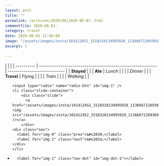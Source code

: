```yaml
---
layout: post
title: ""
permalink: /archives/2020/06/2020-06-01-.html
commentfile: 2020-06-01-
category: travel
date: 2020-06-01 12:56:00
image: "/assets/images/insta/101412452_1518318134995928_1136667126936937274_n_17862338977894386.jpg"
excerpt: |
  
---
```


|            |                                                              |
| ---------- | ------------------------------------------------------------ | ----------------------------- |
| **Stayed** |  |
| **Ate**    | _Lunch_                                                      |          |
|            | _Dinner_                                                     |          |
| **Travel** | _Flying_                                                     |          |
|            | _Train_                                                      |          |
|            | _Walking_                                                    |          |





<ul class="slides">

    <input type="radio" name="radio-btn" id="img-1" />
    <li class="slide-container">
        <div class="slide">
          <a href="/assets/images/insta/101412452_1518318134995928_1136667126936937274_n_17862338977894386.jpg"><img src="/assets/images/insta/101412452_1518318134995928_1136667126936937274_n_17862338977894386.jpg" /></a>
        </div>
    <div class="nav">
      <label for="img-0" class="prev">&#x2039;</label>
      <label for="img-1" class="next">&#x203a;</label>
    </div>
    </li>
			
<li class="nav-dots">

      <label for="img-1" class="nav-dot" id="img-dot-1"></label>

</li>
</ul>        
             

		